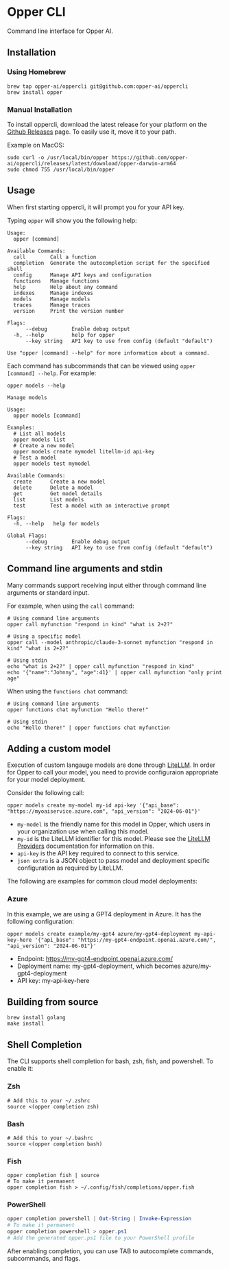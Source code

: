# Opper CLI

Command line interface for Opper AI.

## Installation

### Using Homebrew

```shell
brew tap opper-ai/oppercli git@github.com:opper-ai/oppercli
brew install opper
```

### Manual Installation

To install oppercli, download the latest release for your platform on the [Github Releases](https://github.com/opper-ai/oppercli/releases) page. To easily use it, move it to your path.

Example on MacOS:

```shell
sudo curl -o /usr/local/bin/opper https://github.com/opper-ai/oppercli/releases/latest/download/opper-darwin-arm64
sudo chmod 755 /usr/local/bin/opper
```

## Usage

When first starting oppercli, it will prompt you for your API key.

Typing `opper` will show you the following help:

```
Usage:
  opper [command]

Available Commands:
  call        Call a function
  completion  Generate the autocompletion script for the specified shell
  config      Manage API keys and configuration
  functions   Manage functions
  help        Help about any command
  indexes     Manage indexes
  models      Manage models
  traces      Manage traces
  version     Print the version number

Flags:
      --debug        Enable debug output
  -h, --help         help for opper
      --key string   API key to use from config (default "default")

Use "opper [command] --help" for more information about a command.
```

Each command has subcommands that can be viewed using `opper [command] --help`. For example:

```
opper models --help

Manage models

Usage:
  opper models [command]

Examples:
  # List all models
  opper models list
  # Create a new model
  opper models create mymodel litellm-id api-key
  # Test a model
  opper models test mymodel

Available Commands:
  create      Create a new model
  delete      Delete a model
  get         Get model details
  list        List models
  test        Test a model with an interactive prompt

Flags:
  -h, --help   help for models

Global Flags:
      --debug        Enable debug output
      --key string   API key to use from config (default "default")
```

## Command line arguments and stdin

Many commands support receiving input either through command line arguments or standard input.

For example, when using the `call` command:

```shell
# Using command line arguments
opper call myfunction "respond in kind" "what is 2+2?"

# Using a specific model
opper call --model anthropic/claude-3-sonnet myfunction "respond in kind" "what is 2+2?"

# Using stdin
echo "what is 2+2?" | opper call myfunction "respond in kind"
echo '{"name":"Johnny", "age":41}' | opper call myfunction "only print age"
```

When using the `functions chat` command:

```shell
# Using command line arguments
opper functions chat myfunction "Hello there!"

# Using stdin
echo "Hello there!" | opper functions chat myfunction
```

## Adding a custom model

Execution of custom langauge models are done through [LiteLLM](https://docs.litellm.ai/docs/providers). In order for Opper to call your model, you need to provide configuraion appropriate for your model deployment.

Consider the following call:

```shell
opper models create my-model my-id api-key '{"api_base": "https://myoaiservice.azure.com", "api_version": "2024-06-01"}'
```

- `my-model` is the friendly name for this model in Opper, which users in your organization use when calling this model.
- `my-id` is the LiteLLM identifier for this model. Please see the [LiteLLM Providers](https://docs.litellm.ai/docs/providers) documentation for information on this.
- `api-key` is the API key required to connect to this service.
- `json extra` is a JSON object to pass model and deployment specific configuration as required by LiteLLM.

The following are examples for common cloud model deployments:

### Azure

In this example, we are using a GPT4 deployment in Azure. It has the following configuration:

```shell
opper models create example/my-gpt4 azure/my-gpt4-deployment my-api-key-here '{"api_base": "https://my-gpt4-endpoint.openai.azure.com/", "api_version": "2024-06-01"}'
```

- Endpoint: https://my-gpt4-endpoint.openai.azure.com/
- Deployment name: my-gpt4-deployment, which becomes azure/my-gpt4-deployment
- API key: my-api-key-here

## Building from source

```shell
brew install golang
make install
```

## Shell Completion

The CLI supports shell completion for bash, zsh, fish, and powershell. To enable it:

### Zsh
```shell
# Add this to your ~/.zshrc
source <(opper completion zsh)
```

### Bash
```shell
# Add this to your ~/.bashrc
source <(opper completion bash)
```

### Fish
```shell
opper completion fish | source
# To make it permanent
opper completion fish > ~/.config/fish/completions/opper.fish
```

### PowerShell
```powershell
opper completion powershell | Out-String | Invoke-Expression
# To make it permanent
opper completion powershell > opper.ps1
# Add the generated opper.ps1 file to your PowerShell profile
```

After enabling completion, you can use TAB to autocomplete commands, subcommands, and flags.